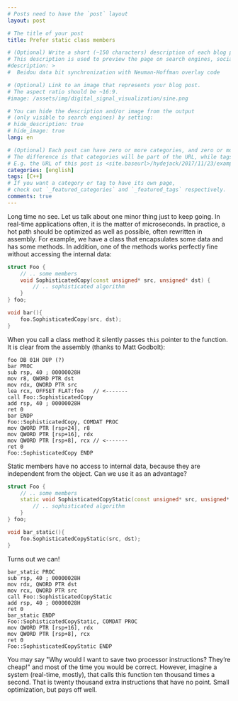```yaml
---
# Posts need to have the `post` layout
layout: post

# The title of your post
title: Prefer static class members

# (Optional) Write a short (~150 characters) description of each blog post.
# This description is used to preview the page on search engines, social media, etc.
#description: >
#  Beidou data bit synchronization with Neuman-Hoffman overlay code

# (Optional) Link to an image that represents your blog post.
# The aspect ratio should be ~16:9.
#image: /assets/img/digital_signal_visualization/sine.png

# You can hide the description and/or image from the output
# (only visible to search engines) by setting:
# hide_description: true
# hide_image: true
lang: en

# (Optional) Each post can have zero or more categories, and zero or more tags.
# The difference is that categories will be part of the URL, while tags will not.
# E.g. the URL of this post is <site.baseurl>/hydejack/2017/11/23/example-content/
categories: [english]
tags: [C++]
# If you want a category or tag to have its own page,
# check out `_featured_categories` and `_featured_tags` respectively.
comments: true
---
```


Long time no see. Let us talk about one minor thing just to keep going.
In real-time applications often, it is the matter of microseconds. In practice, a hot path should be optimized as well as possible, often rewritten in assembly. For example, we have a class that encapsulates some data and has some methods. In addition, one of the methods works perfectly fine without accessing the internal data: 

```cpp
struct Foo {
    // .. some members
    void SophisticatedCopy(const unsigned* src, unsigned* dst) {
        // .. sophisticated algorithm
    }
} foo;

void bar(){
    foo.SophisticatedCopy(src, dst);
}
```

When you call a class method it silently passes ```this``` pointer to the function. It is clear from the assembly (thanks to Matt Godbolt):

```assembly
foo DB 01H DUP (?)
bar PROC
sub rsp, 40 ; 00000028H
mov r8, QWORD PTR dst
mov rdx, QWORD PTR src
lea rcx, OFFSET FLAT:foo   // <-------
call Foo::SophisticatedCopy
add rsp, 40 ; 00000028H
ret 0
bar ENDP
Foo::SophisticatedCopy, COMDAT PROC
mov QWORD PTR [rsp+24], r8
mov QWORD PTR [rsp+16], rdx
mov QWORD PTR [rsp+8], rcx // <-------
ret 0
Foo::SophisticatedCopy ENDP
```

Static members have no access to internal data, because they are independent from the object. Can we use it as an advantage? 

```cpp
struct Foo {
    // .. some members
    static void SophisticatedCopyStatic(const unsigned* src, unsigned* dst) {
        // .. sophisticated algorithm
    }
} foo;

void bar_static(){
    foo.SophisticatedCopyStatic(src, dst);
}
```

Turns out we can!

```assembly
bar_static PROC
sub rsp, 40 ; 00000028H
mov rdx, QWORD PTR dst
mov rcx, QWORD PTR src
call Foo::SophisticatedCopyStatic
add rsp, 40 ; 00000028H
ret 0
bar_static ENDP
Foo::SophisticatedCopyStatic, COMDAT PROC
mov QWORD PTR [rsp+16], rdx
mov QWORD PTR [rsp+8], rcx
ret 0
Foo::SophisticatedCopyStatic ENDP
```

You may say "Why would I want to save two processor instructions? They’re cheap!" and most of the time you would be correct. However, imagine a system (real-time, mostly), that calls this function ten thousand times a second. That is twenty thousand extra instructions that have no point. Small optimization, but pays off well.
